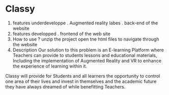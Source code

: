 # Classy
1) features underdeveloppe 
  . Augmented reality labes 
  . back-end of the website
2) features developped 
  . frontend of the web site 
3) How to use ?
  unzip the project 
  open tne html files to navigate through the website
4) Description 
  Our solution to this problem is an E-learning Platform where Teachers can provide to students lessons and educational materials, 
  Including the implementation of Augmented Reality and VR to enhance the experience of learning within it.

  Classy will provide for Students and all learners the opportunity to control one area of their lives and invest in themselves and the academic 
  future they have always dreamed of while benefitting Teachers.
